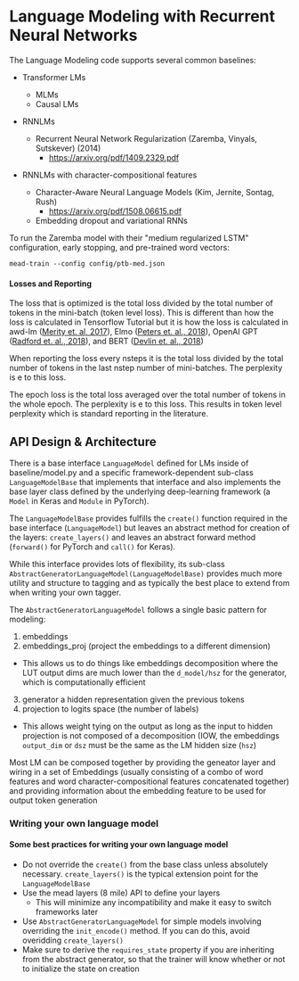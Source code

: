 # Language Modeling with Recurrent Neural Networks

The Language Modeling code supports several common baselines:

- Transformer LMs
  - MLMs
  - Causal LMs

- RNNLMs
  - Recurrent Neural Network Regularization (Zaremba, Vinyals, Sutskever) (2014)
    - https://arxiv.org/pdf/1409.2329.pdf
- RNNLMs with character-compositional features
  - Character-Aware Neural Language Models (Kim, Jernite, Sontag, Rush)
     - https://arxiv.org/pdf/1508.06615.pdf
  - Embedding dropout and variational RNNs
  
To run the Zaremba model with their "medium regularized LSTM" configuration, early stopping, and pre-trained word vectors:


```
mead-train --config config/ptb-med.json
```

#### Losses and Reporting

The loss that is optimized is the total loss divided by the total number of tokens in the mini-batch (token level loss). This is different than how the loss is calculated in Tensorflow Tutorial but it is how the loss is calculated in awd-lm ([Merity et. al, 2017](https://arxiv.org/abs/1708.02182)), Elmo ([Peters et. al., 2018](https://arxiv.org/abs/1802.05365)), OpenAI GPT ([Radford et. al., 2018](https://s3-us-west-2.amazonaws.com/openai-assets/research-covers/language-unsupervised/language_understanding_paper.pdf)), and BERT ([Devlin et. al., 2018](https://arxiv.org/pdf/1810.04805.pdf))

When reporting the loss every nsteps it is the total loss divided by the total number of tokens in the last nstep number of mini-batches. The perplexity is e to this loss.

The epoch loss is the total loss averaged over the total number of tokens in the whole epoch. The perplexity is e to this loss. This results in token level perplexity which is standard reporting in the literature.



## API Design & Architecture

There is a base interface `LanguageModel` defined for LMs inside of baseline/model.py and a specific framework-dependent sub-class `LanguageModelBase` that implements that interface and also implements the base layer class defined by the underlying deep-learning framework (a `Model` in Keras and `Module` in PyTorch).

The `LanguageModelBase` provides fulfills the `create()` function required in the base interface (`LanguageModel`) but leaves an abstract method for creation of the layers: `create_layers()` and leaves an abstract forward method (`forward()` for PyTorch and `call()` for Keras).

While this interface provides lots of flexibility, its sub-class `AbstractGeneratorLanguageModel(LanguageModelBase)` provides much more utility and structure to tagging and as typically the best place to extend from when writing your own tagger.

The `AbstractGeneratorLanguageModel` follows a single basic pattern for modeling:

1. embeddings
2. embeddings_proj (project the embeddings to a different dimension)
  - This allows us to do things like embeddings decomposition where the LUT output dims are much lower than the `d_model/hsz` for the generator, which is computationally efficient
3. generator a hidden representation given the previous tokens
4. projection to logits space (the number of labels)
  - This allows weight tying on the output as long as the input to hidden projection is not composed of a decomposition (IOW, the embeddings `output_dim` or `dsz` must be the same as the LM hidden size (`hsz`)

Most LM can be composed together by providing the geneator layer and wiring in a set of Embeddings (usually consisting of a combo of word features and word character-compositional features concatenated together) and providing information about the embedding feature to be used for output token generation

### Writing your own language model

#### Some best practices for writing your own language model

- Do not override the `create()` from the base class unless absolutely necessary.  `create_layers()` is the typical extension point for the `LanguageModelBase`
- Use the mead layers (8 mile) API to define your layers
  - This will minimize any incompatibility and make it easy to switch frameworks later
- Use `AbstractGeneratorLanguageModel` for simple models involving overriding the `init_encode()` method.  If you can do this, avoid overidding `create_layers()`
- Make sure to derive the `requires_state` property if you are inheriting from the abstract generator, so that the trainer will know whether or not to initialize the state on creation
